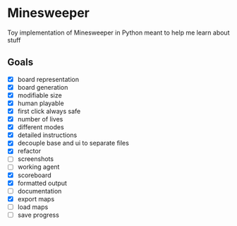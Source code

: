 # Minesweeper

Toy implementation of Minesweeper in Python meant to help me learn about stuff

<!-- ## Screenshots
 -->

## Goals

- [X] board representation
- [X] board generation
- [X] modifiable size
- [X] human playable
- [X] first click always safe
- [X] number of lives
- [X] different modes
- [X] detailed instructions
- [X] decouple base and ui to separate files
- [X] refactor
- [ ] screenshots
- [ ] working agent
- [X] scoreboard
- [X] formatted output
- [ ] documentation
- [X] export maps
- [ ] load maps
- [ ] save progress
